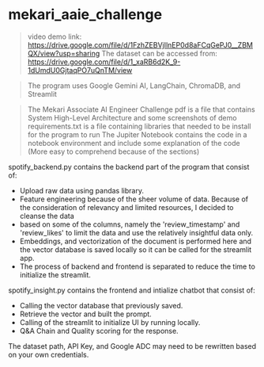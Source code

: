 # mekari_aaie_challenge

> video demo link: https://drive.google.com/file/d/1FzhZEBVjIlnEP0d8aFCqGePJ0__ZBMQX/view?usp=sharing
> The dataset can be accessed from: https://drive.google.com/file/d/1_xaRB6d2K_9-1dUmdU0GjtaqPO7uQnTM/view

> The program uses Google Gemini AI, LangChain, ChromaDB, and Streamlit

> The Mekari Associate AI Engineer Challenge pdf is a file that contains System High-Level Architecture and some screenshots of demo
> requirements.txt is a file containing libraries that needed to be install for the program to run
> The Jupiter Notebook contains the code in a notebook environment and include some explanation of the code (More easy to comprehend because of the sections)

spotify_backend.py contains the backend part of the program that consist of:
-   Upload raw data using pandas library.
-   Feature engineering because of the sheer volume of data. Because of the consideration of relevancy and limited resources, I decided to cleanse the data
-   based on some of the columns, namely the 'review_timestamp' and 'review_likes' to limit the data and use the relatively insightful data only.
-   Embeddings, and vectorization of the document is performed here and the vector database is saved locally so it can be called for the streamlit app.
-   The process of backend and frontend is separated to reduce the time to initialize the streamlit.

spotify_insight.py contains the frontend and intialize chatbot that consist of:
-   Calling the vector database that previously saved.
-   Retrieve the vector and built the prompt.
-   Calling of the streamlit to initialize UI by running locally.
-   Q&A Chain and Quality scoring for the response.

  The dataset path, API Key, and Google ADC may need to be rewritten based on your own credentials.
